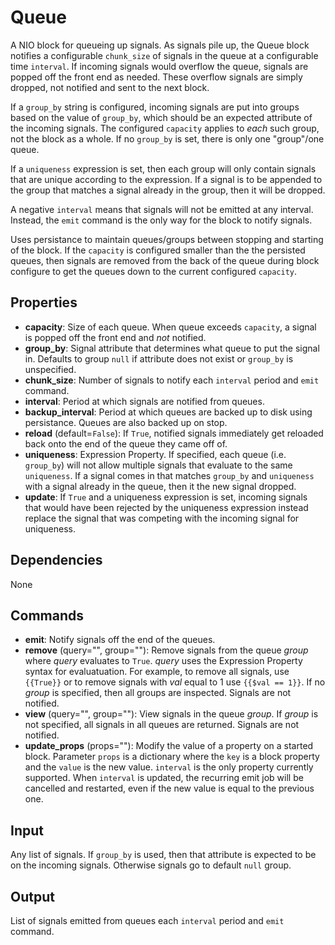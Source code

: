 Queue
===========

A NIO block for queueing up signals. As signals pile up, the Queue block notifies a configurable `chunk_size` of signals in the queue at a configurable time `interval`. If incoming signals would overflow the queue, signals are popped off the front end as needed. These overflow signals are simply dropped, not notified and sent to the next block.

If a `group_by` string is configured, incoming signals are put into groups based on the value of `group_by`, which should be an expected attribute of the incoming signals. The configured `capacity` applies to *each* such group, not the block as a whole. If no `group_by` is set, there is only one "group"/one queue.

If a `uniqueness` expression is set, then each group will only contain signals that are unique according to the expression. If a signal is to be appended to the group that matches a signal already in the group, then it will be dropped.

A negative `interval` means that signals will not be emitted at any interval. Instead, the `emit` command is the only way for the block to notify signals.

Uses persistance to maintain queues/groups between stopping and starting of the block. If the `capacity` is configured smaller than the the persisted queues, then signals are removed from the back of the queue during block configure to get the queues down to the current configured `capacity`.

Properties
--------------

-   **capacity**: Size of each queue. When queue exceeds `capacity`, a signal is popped off the front end and *not* notified.
-   **group_by**: Signal attribute that determines what queue to put the signal in. Defaults to group `null` if attribute does not exist or `group_by` is unspecified.
-   **chunk_size**: Number of signals to notify each `interval` period and `emit` command.
-   **interval**: Period at which signals are notified from queues.
-   **backup_interval**: Period at which queues are backed up to disk using persistance. Queues are also backed up on stop.
-   **reload** (default=`False`): If `True`, notified signals immediately get reloaded back onto the end of the queue they came off of.
-   **uniqueness**: Expression Property. If specified, each queue (i.e. `group_by`) will not allow multiple signals that evaluate to the same `uniqueness`. If a signal comes in that matches `group_by` and `uniqueness` with a signal already in the queue, then it the new signal dropped.
-   **update**: If `True` and a uniqueness expression is set, incoming signals that would have been rejected by the uniqueness expression instead replace the signal that was competing with the incoming signal for uniqueness.

Dependencies
----------------
None

Commands
----------------
-   **emit**: Notify signals off the end of the queues.
-   **remove** (query="", group=""): Remove signals from the queue *group* where *query* evaluates to `True`. *query* uses the Expression Property syntax for evaluatuation. For example, to remove all signals, use `{{True}}` or to remove signals with *val* equal to 1 use `{{$val == 1}}`. If no *group* is specified, then all groups are inspected. Signals are not notified.
-   **view** (query="", group=""): View signals in the queue *group*. If *group* is not specified, all signals in all queues are returned. Signals are not notified.
-   **update_props** (props=""): Modify the value of a property on a started block. Parameter `props` is a dictionary where the `key` is a block property and the `value` is the new value. `interval` is the only property currently supported. When `interval` is updated, the recurring emit job will be cancelled and restarted, even if the new value is equal to the previous one.

Input
-------
Any list of signals. If `group_by` is used, then that attribute is expected to be on the incoming signals. Otherwise signals go to default `null` group.

Output
---------
List of signals emitted from queues each `interval` period and `emit` command.

